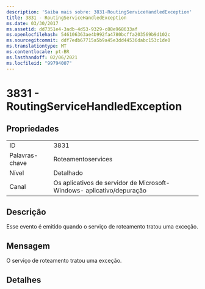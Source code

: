```yaml
---
description: 'Saiba mais sobre: 3831-RoutingServiceHandledException'
title: 3831 - RoutingServiceHandledException
ms.date: 03/30/2017
ms.assetid: dd7351e4-3adb-4d53-9329-c88e968633af
ms.openlocfilehash: 546106363ae4b992fa4780bcffa203569b9d102c
ms.sourcegitcommit: ddf7edb67715a5b9a45e3dd44536dabc153c1de0
ms.translationtype: MT
ms.contentlocale: pt-BR
ms.lasthandoff: 02/06/2021
ms.locfileid: "99794007"
---
```

# <a name="3831---routingservicehandledexception"></a>3831 - RoutingServiceHandledException

## <a name="properties"></a>Propriedades  
  
|||  
|-|-|  
|ID|3831|  
|Palavras-chave|Roteamentoservices|  
|Nível|Detalhado|  
|Canal|Os aplicativos de servidor de Microsoft-Windows- aplicativo/depuração|  
  
## <a name="description"></a>Descrição  

 Esse evento é emitido quando o serviço de roteamento tratou uma exceção.  
  
## <a name="message"></a>Mensagem  

 O serviço de roteamento tratou uma exceção.  
  
## <a name="details"></a>Detalhes
